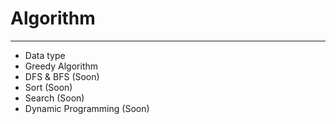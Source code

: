 # Algorithm
***

* Data type
* Greedy Algorithm
* DFS & BFS (Soon)
* Sort (Soon)
* Search (Soon)
* Dynamic Programming (Soon)


